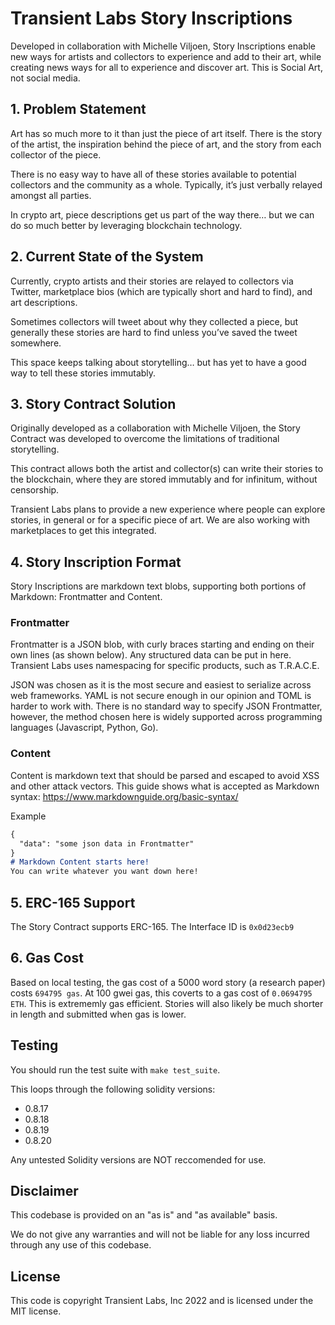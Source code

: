 # Transient Labs Story Inscriptions
Developed in collaboration with Michelle Viljoen, Story Inscriptions enable new ways for artists and collectors to experience and add to their art, while creating news ways for all to experience and discover art. This is Social Art, not social media.

## 1. Problem Statement
Art has so much more to it than just the piece of art itself. There is the story of the artist, the inspiration behind the piece of art, and the story from each collector of the piece.

There is no easy way to have all of these stories available to potential collectors and the community as a whole. Typically, it’s just verbally relayed amongst all parties.

In crypto art, piece descriptions get us part of the way there… but we can do so much better by leveraging blockchain technology.

## 2. Current State of the System
Currently, crypto artists and their stories are relayed to collectors via Twitter, marketplace bios (which are typically short and hard to find), and art descriptions.

Sometimes collectors will tweet about why they collected a piece, but generally these stories are hard to find unless you’ve saved the tweet somewhere.

This space keeps talking about storytelling… but has yet to have a good way to tell these stories immutably.

## 3. Story Contract Solution
Originally developed as a collaboration with Michelle Viljoen, the Story Contract was developed to overcome the limitations of traditional storytelling.

This contract allows both the artist and collector(s) can write their stories to the blockchain, where they are stored immutably and for infinitum, without censorship. 

Transient Labs plans to provide a new experience where people can explore stories, in general or for a specific piece of art. We are also working with marketplaces to get this integrated.

## 4. Story Inscription Format
Story Inscriptions are markdown text blobs, supporting both portions of Markdown: Frontmatter and Content.

### Frontmatter
Frontmatter is a JSON blob, with curly braces starting and ending on their own lines (as shown below). Any structured data can be put in here. Transient Labs uses namespacing for specific products, such as T.R.A.C.E.

JSON was chosen as it is the most secure and easiest to serialize across web frameworks. YAML is not secure enough in our opinion and TOML is harder to work with. There is no standard way to specify JSON Frontmatter, however, the method chosen here is widely supported across programming languages (Javascript, Python, Go).

### Content
Content is markdown text that should be parsed and escaped to avoid XSS and other attack vectors. This guide shows what is accepted as Markdown syntax: https://www.markdownguide.org/basic-syntax/

Example
```markdown
{
  "data": "some json data in Frontmatter"
}
# Markdown Content starts here!
You can write whatever you want down here!
```

## 5. ERC-165 Support
The Story Contract supports ERC-165. The Interface ID is `0x0d23ecb9`

## 6. Gas Cost
Based on local testing, the gas cost of a 5000 word story (a research paper) costs `694795 gas`. At 100 gwei gas, this coverts to a gas cost of `0.0694795 ETH`. This is extrememly gas efficient. Stories will also likely be much shorter in length and submitted when gas is lower.

## Testing
You should run the test suite with `make test_suite`. 

This loops through the following solidity versions:
- 0.8.17
- 0.8.18
- 0.8.19
- 0.8.20

Any untested Solidity versions are NOT reccomended for use.

## Disclaimer
This codebase is provided on an "as is" and "as available" basis.

We do not give any warranties and will not be liable for any loss incurred through any use of this codebase.

## License
This code is copyright Transient Labs, Inc 2022 and is licensed under the MIT license.
